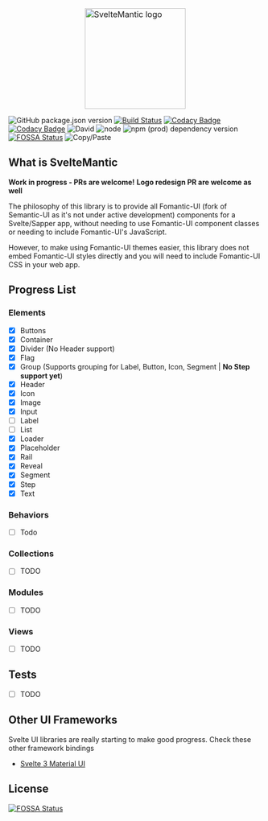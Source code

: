 <div>
    <img style="width: 200px;height: auto;font-size: 1rem;margin-left: auto;display: block;position: relative;vertical-align: middle;background-color: transparent;margin-right: auto;" src="logo.png" alt="SvelteMantic logo">
</div>

![GitHub package.json version](https://img.shields.io/github/package-json/v/titans-inc/sveltemantic)
[![Build Status](https://travis-ci.com/titans-inc/sveltemantic.svg?branch=master)](https://travis-ci.com/titans-inc/sveltemantic)
[![Codacy Badge](https://api.codacy.com/project/badge/Grade/dcab98211f284a08ba6729e5cb1753e1)](https://www.codacy.com/app/deviprsd/sveltemantic?utm_source=github.com&amp;utm_medium=referral&amp;utm_content=titans-inc/sveltemantic&amp;utm_campaign=Badge_Grade)
[![Codacy Badge](https://api.codacy.com/project/badge/Coverage/dcab98211f284a08ba6729e5cb1753e1)](https://www.codacy.com/app/deviprsd/sveltemantic?utm_source=github.com&utm_medium=referral&utm_content=titans-inc/sveltemantic&utm_campaign=Badge_Coverage)
![David](https://img.shields.io/david/titans-inc/sveltemantic)
![node](https://img.shields.io/node/v/sveltemantic)
![npm (prod) dependency version](https://img.shields.io/npm/dependency-version/sveltemantic/svelte)
[![FOSSA Status](https://app.fossa.io/api/projects/git%2Bgithub.com%2Ftitans-inc%2Fsveltemantic.svg?type=shield)](https://app.fossa.io/projects/git%2Bgithub.com%2Ftitans-inc%2Fsveltemantic?ref=badge_shield)
![Copy/Paste](https://raw.githubusercontent.com/titans-inc/sveltemantic/master/report/jscpd-badge.svg)

## What is SvelteMantic
**Work in progress - PRs are welcome!**
**Logo redesign PR are welcome as well**

The philosophy of this library is to provide all Fomantic-UI (fork of Semantic-UI as it's not under active development) components for a Svelte/Sapper app, without needing to use Fomantic-UI component classes or needing to include Fomantic-UI's JavaScript.

However, to make using Fomantic-UI themes easier, this library does not embed Fomantic-UI styles directly and you will need to include Fomantic-UI CSS in your web app.

## Progress List
### Elements
-   [x] Buttons
-   [x] Container
-   [x] Divider (No Header support)
-   [x] Flag
-   [x] Group (Supports grouping for Label, Button, Icon, Segment | **No Step support yet**)
-   [x] Header
-   [x] Icon
-   [x] Image
-   [x] Input
-   [ ] Label
-   [ ] List
-   [x] Loader
-   [x] Placeholder
-   [x] Rail
-   [x] Reveal
-   [x] Segment
-   [x] Step
-   [x] Text

### Behaviors
-   [ ] Todo

### Collections
-   [ ] TODO

### Modules
-   [ ] TODO

### Views
-   [ ] TODO

## Tests
-   [ ] TODO

## Other UI Frameworks
Svelte UI libraries are really starting to make good progress. Check these other framework bindings
-   [Svelte 3 Material UI](https://github.com/hperrin/svelte-material-ui)

## License
[![FOSSA Status](https://app.fossa.io/api/projects/git%2Bgithub.com%2Ftitans-inc%2Fsveltemantic.svg?type=large)](https://app.fossa.io/projects/git%2Bgithub.com%2Ftitans-inc%2Fsveltemantic?ref=badge_large)
